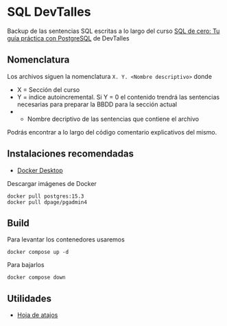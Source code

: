 # SQL DevTalles

Backup de las sentencias SQL escritas a lo largo del curso [SQL de cero: Tu guía práctica con PostgreSQL](https://cursos.devtalles.com/courses/sql-con-postgres) de DevTalles

## Nomenclatura

Los archivos siguen la nomenclatura `X. Y. <Nombre descriptivo>` donde
* X = Sección del curso
* Y = indice autoincremental. Si Y = 0 el contenido trendrá las sentencias necesarias para preparar la BBDD para la sección actual
*  + Nombre decriptivo de las sentencias que contiene el archivo
 
Podrás encontrar a lo largo del código comentario explicativos del mismo.

## Instalaciones recomendadas

* [Docker Desktop](https://www.docker.com/get-started)

Descargar imágenes de Docker

```
docker pull postgres:15.3
docker pull dpage/pgadmin4
```
## Build

Para levantar los contenedores usaremos
```
docker compose up -d
```

Para bajarlos
```
docker compose down
```


## Utilidades
* [Hoja de atajos](https://devtalles.com/files/sql/postgres-cheatsheet.pdf?)

